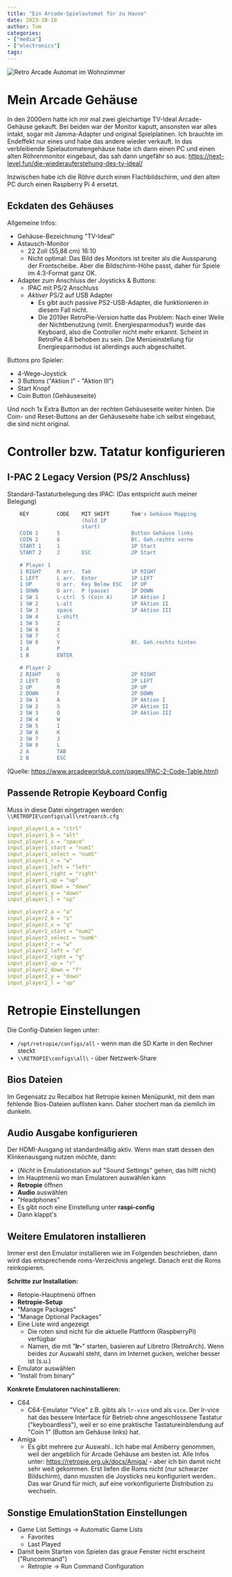 ```yaml
---
title: "Ein Arcade-Spielautomat für zu Hause"
date: 2023-10-10
author: Tom
categories:
- ["media"]
- ["electronics"]
tags:
---
```


![Retro Arcade Automat im Wohnzimmer](/images/bartop-arcade.jpg)


# Mein Arcade Gehäuse

In den 2000ern hatte ich mir mal zwei gleichartige TV-Ideal Arcade-Gehäuse gekauft. Bei beiden war der Monitor kaputt, ansonsten war alles intakt, sogar mit Jamma-Adapter und original Spielplatinen. Ich brauchte im Endeffekt nur eines und habe das andere wieder verkauft. In das verbleibende Spielautomatengehäuse habe ich dann einen PC und einen alten Röhrenmonitor eingebaut, das sah dann ungefähr so aus:
https://next-level.fun/die-wiederauferstehung-des-tv-ideal/

Inzwischen habe ich die Röhre durch einen Flachbildschirm, und den alten PC durch einen Raspberry Pi 4 ersetzt.

## Eckdaten des Gehäuses

Allgemeine Infos:
* Gehäuse-Bezeichnung "TV-Ideal"
* Astausch-Monitor
  * 22 Zoll (55,88 cm) 16:10
  * Nicht optimal: Das Bild des Monitors ist breiter als die Aussparung der Frontscheibe. Aber die Bildschirm-Höhe passt, daher für Spiele im 4:3-Format ganz OK.
* Adapter zum Anschluss der Joysticks & Buttons:
  * IPAC mit PS/2 Anschluss
  * *Aktiver* PS/2 auf USB Adapter
    * Es gibt auch passive PS2-USB-Adapter, die funktionieren in diesem Fall nicht.
    * Die 2019er RetroPie-Version hatte das Problem: Nach einer Weile der Nichtbenutzung (vmlt. Energiesparmodus?) wurde das Keyboard, also die Controller nicht mehr erkannt. Scheint in RetroPie 4.8 behoben zu sein. Die Menüeinstellung für Energiesparmodus ist allerdings auch abgeschaltet.

Buttons pro Spieler:
* 4-Wege-Joystick
* 3 Buttons ("Aktion I" - "Aktion III")
* Start Knopf
* Coin Button (Gehäuseseite)

Und noch 1x Extra Button an der rechten Gehäuseseite weiter hinten. Die Coin- und Reset-Buttons an der Gehäuseseite habe ich selbst eingebaut, die sind nicht original.

<!-- more -->

# Controller bzw. Tatatur konfigurieren

## I-PAC 2 Legacy Version (PS/2 Anschluss)

Standard-Tastaturbelegung des IPAC:
(Das entspricht auch meiner Belegung)

```bash
 	KEY         CODE 	MIT SHIFT       Tom's Gehäuse Mapping
                        (hold 1P
                        start)
    COIN 1 	    5                       Button Gehäuse links
    COIN 2 	    6                       Bt. Geh.rechts vorne
    START 1 	1                       1P Start
    START 2 	2 	    ESC             2P Start

    # Player 1
    1 RIGHT 	R arr.  Tab             1P RIGHT
    1 LEFT 	    L arr.  Enter           1P LEFT
    1 UP 	    U arr. 	Key Below ESC   1P UP
    1 DOWN 	    D arr. 	P (pause)       1P DOWN
    1 SW 1 	    L-ctrl 	5 (Coin A)      1P Aktion I
    1 SW 2 	    L-alt                   1P Aktion II
    1 SW 3 	    space                   1P Aktion III
    1 SW 4 	    L-shift
    1 SW 5 	    Z
    1 SW 6 	    X
    1 SW 7 	    C
    1 SW 8 	    V                       Bt. Geh.rechts hinten
    1 A 	    P
    1 B 	    ENTER

    # Player 2
    2 RIGHT 	G                       2P RIGHT
    2 LEFT 	    D                       2P LEFT
    2 UP 	    R                       2P UP
    2 DOWN 	    F                       2P DOWN
    2 SW 1 	    A                       2P Aktion I
    2 SW 2 	    S                       2P Aktion II
    2 SW 3 	    Q                       2P Aktion III
    2 SW 4 	    W
    2 SW 5 	    I
    2 SW 6 	    K
    2 SW 7 	    J
    2 SW 8 	    L
    2 A 	    TAB
    2 B 	    ESC
```
(Quelle: https://www.arcadeworlduk.com/pages/IPAC-2-Code-Table.html)

## Passende Retropie Keyboard Config

Muss in diese Datei eingetragen werden: `\\RETROPIE\configs\all\retroarch.cfg`
```yaml
input_player1_a = "ctrl"
input_player1_b = "alt"
input_player1_x = "space"
input_player1_start = "num1"
input_player1_select = "num5"
input_player1_r = "w"
input_player1_left = "left"
input_player1_right = "right"
input_player1_up = "up"
input_player1_down = "down"
input_player1_y = "down"
input_player1_l = "up"

input_player2_a = "a"
input_player2_b = "s"
input_player2_x = "q"
input_player2_start = "num2"
input_player2_select = "num6"
input_player2_r = "w"
input_player2_left = "d"
input_player2_right = "g"
input_player2_up = "r"
input_player2_down = "f"
input_player2_y = "down"
input_player2_l = "up"
```

# Retropie Einstellungen

Die Config-Dateien liegen unter:
 * `/opt/retropie/configs/all` - wenn man die SD Karte in den Rechner steckt
 * `\\RETROPIE\configs\all\` - über Netzwerk-Share

## Bios Dateien

Im Gegensatz zu Recalbox hat Retropie keinen Menüpunkt, mit dem man fehlende Bios-Dateien auflisten kann. Daher stochert man da ziemlich im dunkeln.

## Audio Ausgabe konfigurieren
Der HDMI-Ausgang ist standardmäßig aktiv. Wenn man statt dessen den Klinkenausgang nutzen möchte, dann:
* (*Nicht* in Emulationstation auf "Sound Settings" gehen, das hilft nicht)
* Im Hauptmenü wo man Emulatoren auswählen kann
* **Retropie** öffnen
* **Audio** auswählen
* "Headphones"
* Es gibt noch eine Einstellung unter **raspi-config**
* Dann klappt's

## Weitere Emulatoren installieren

Immer erst den Emulator installieren wie im Folgenden beschrieben, dann wird das entsprechende roms-Verzeichnis angelegt. Danach erst die Roms reinkopieren.

**Schritte zur Installation:**
* Retopie-Hauptmenü öffnen
* **Retropie-Setup**
* "Manage Packages"
* "Manage Optional Packages"
* Eine Liste wird angezeigt
  * Die roten sind nicht für die aktuelle Plattform (RaspberryPi) verfügbar
  * Namen, die mit "**lr-**" starten, basieren auf Libretro (RetroArch). Wenn beides zur Auswahl steht, dann im Internet gucken, welcher besser ist (s.u.)
* Emulator auswählen
* "Install from binary"

**Konkrete Emulatoren nachinstallieren:**
* C64
  * C64-Emulator "Vice" z.B. gibts als `lr-vice` und als `vice`.  Der lr-vice hat das bessere Interface für Betrieb ohne angeschlossene Tastatur ("keyboardless"), weil er so eine praktische Tastatureinblendung auf "Coin 1" (Button am Gehäuse links) hat.
* Amiga
  * Es gibt mehrere zur Auswahl.. Ich habe mal Amiberry genommen, weil der angeblich für Arcade Gehäuse am besten ist. Alle Infos unter: https://retropie.org.uk/docs/Amiga/ - aber ich bin damit nicht sehr weit gekommen. Erst liefen die Roms nicht (nur schwarzer Bildschirm), dann mussten die Joysticks neu konfiguriert werden.. Das war Grund für mich, auf eine vorkonfigurierte Distribution zu wechseln.

## Sonstige EmulationStation Einstellungen
* Game List Settings -> Automatic Game Lists
  * Favorites
  * Last Played
* Damit beim Starten von Spielen das graue Fenster nicht erscheint ("Runcommand")
  * Retropie -> Run Command Configuration

